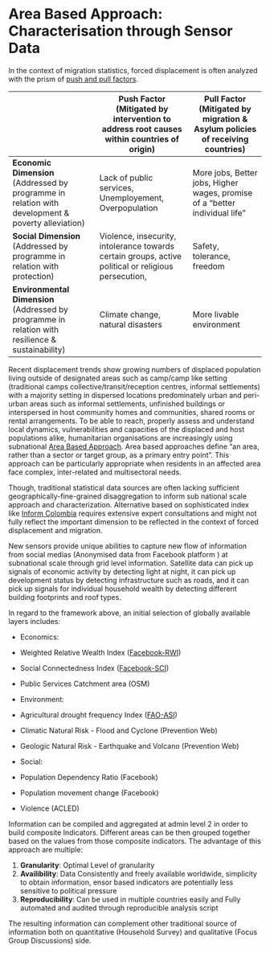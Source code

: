# Area Based Approach: Characterisation through Sensor Data


In the context of migration statistics, forced displacement is often analyzed with the prism of [push and pull factors](https://immigrationforum.org/article/push-or-pull-factors-what-drives-central-american-migrants-to-the-u-s/). 



|                                                                                                | **Push Factor** (Mitigated by intervention to address root causes within countries of origin)         | **Pull Factor** (Mitigated by migration & Asylum policies of receiving countries)  |
|------------------------------------------------------------------------------------------------|-------------------------------------------------------------------------------------------------------|------------------------------------------------------------------------------------|
| **Economic Dimension** (Addressed by programme in relation with development & poverty alleviation) | Lack of public services, Unemployement, Overpopulation                                                | More jobs, Better jobs, Higher wages,  promise of a “better individual life”       |
| **Social Dimension** (Addressed by programme in relation with protection)                          | Violence, insecurity, intolerance towards certain groups, active political or religious persecution,  | Safety, tolerance, freedom                                                         |
| **Environmental Dimension** (Addressed by programme in relation with resilience & sustainability) | Climate change, natural disasters                                                                     | More livable environment                                                           |




Recent displacement trends show growing numbers of displaced population living outside of designated areas such as camp/camp like setting (traditional camps collective/transit/reception centres, informal settlements) with a majority setting in dispersed locations predominately urban and peri-urban areas such as informal settlements, unfinished buildings or interspersed in host community homes and communities, shared rooms or rental arrangements. To be able to reach, properly assess and understand local dynamics, vulnerabilities and capacities of the displaced and host populations alike, humanitarian organisations are increasingly using subnational [Area Based Approach](https://www.humanitarianlibrary.org/collection/implementing-area-based-approaches). Area based approaches define “an area, rather than a sector or target group, as a primary entry point”. This approach can be particularly appropriate when residents in an affected area face complex, inter-related and multisectoral needs.

Though, traditional statistical data sources are often lacking sufficient geographically-fine-grained disaggregation to inform sub national scale approach and characterization.  Alternative based on sophisticated index like [Inform Colombia](https://drmkc.jrc.ec.europa.eu/inform-index/INFORM-Subnational-Risk/Colombia) requires extensive expert consultations and might not fully reflect the important dimension to be reflected in the context of forced displacement and migration. 

New sensors provide unique abilities to capture new  flow of information from social medias (Anonymised data from Facebook platform ) at subnational scale through grid level information. Satellite data can pick up signals of economic activity by detecting light at night, it can pick up development status by detecting infrastructure such as roads, and it can pick up signals for individual household wealth by detecting different building footprints and roof types. 

In regard to the framework above, an initial selection of globally available layers includes: 

 *  Economics:
   * Weighted Relative Wealth Index ([Facebook-RWI](https://data.humdata.org/dataset/relative-wealth-index))
   * Social Connectedness Index ([Facebook-SCI](https://data.humdata.org/dataset/social-connectedness-index))
   * Public Services Catchment area (OSM)
   
 *  Environment:
   * Agricultural drought frequency Index ([FAO-ASI](http://www.fao.org/giews/earthobservation/country/index.jsp?code=SLV&lang=en))
   * Climatic Natural Risk - Flood and Cyclone  (Prevention Web)
   * Geologic Natural Risk - Earthquake and Volcano  (Prevention Web)
  
 *  Social: 
   * Population Dependency Ratio (Facebook)
   * Population movement change (Facebook)
   * Violence (ACLED)
 
Information can be compiled and aggregated at admin level 2 in order to build composite Indicators. Different areas can be then grouped together based on the values from those composite indicators. The advantage of this approach are multiple:
 1. __Granularity__: Optimal Level of granularity
 2. __Availibility__: Data Consistently and freely available worldwide, simplicity to obtain information, ensor based indicators are potentially less sensitive to political pressure
 3. __Reproducibility__: Can be used in multiple countries easily and Fully automated and audited through reproducible analysis script

The resulting information can complement other traditional source of information both on quantitative (Household Survey) and qualitative (Focus Group Discussions) side.
